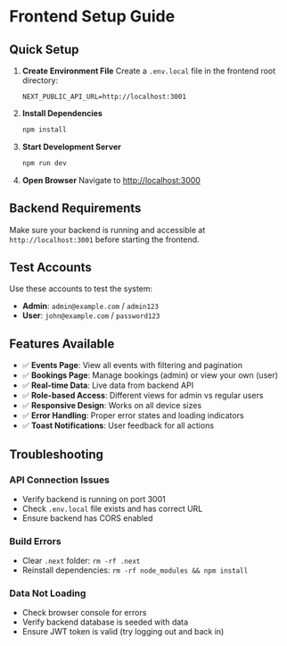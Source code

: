 # Frontend Setup Guide

## Quick Setup

1. **Create Environment File**
   Create a `.env.local` file in the frontend root directory:

   ```env
   NEXT_PUBLIC_API_URL=http://localhost:3001
   ```

2. **Install Dependencies**

   ```bash
   npm install
   ```

3. **Start Development Server**

   ```bash
   npm run dev
   ```

4. **Open Browser**
   Navigate to [http://localhost:3000](http://localhost:3000)

## Backend Requirements

Make sure your backend is running and accessible at `http://localhost:3001` before starting the frontend.

## Test Accounts

Use these accounts to test the system:

- **Admin**: `admin@example.com` / `admin123`
- **User**: `john@example.com` / `password123`

## Features Available

- ✅ **Events Page**: View all events with filtering and pagination
- ✅ **Bookings Page**: Manage bookings (admin) or view your own (user)
- ✅ **Real-time Data**: Live data from backend API
- ✅ **Role-based Access**: Different views for admin vs regular users
- ✅ **Responsive Design**: Works on all device sizes
- ✅ **Error Handling**: Proper error states and loading indicators
- ✅ **Toast Notifications**: User feedback for all actions

## Troubleshooting

### API Connection Issues

- Verify backend is running on port 3001
- Check `.env.local` file exists and has correct URL
- Ensure backend has CORS enabled

### Build Errors

- Clear `.next` folder: `rm -rf .next`
- Reinstall dependencies: `rm -rf node_modules && npm install`

### Data Not Loading

- Check browser console for errors
- Verify backend database is seeded with data
- Ensure JWT token is valid (try logging out and back in)

